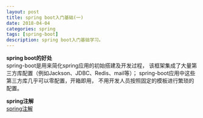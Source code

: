 ```yaml
---
layout: post
title: spring boot入门基础(一)
date: 2018-04-04
categories: spring
tags: [spring-boot]
description: spring boot入门基础学习。
---
```


**spring boot的好处**<br/>
spring-boot是用来简化spring应用的初始搭建及开发过程，
该框架集成了大量第三方库配置（例如Jackson、JDBC、Redis、mail等）；
spring-boot应用中这些第三方库几乎可以零配置，开箱即用，
不用开发人员按照固定的模板进行繁琐的配置。

**spring注解**    
[spring注解](http://boopro.cn/spring/2018/04/04/spring-annotation/)




